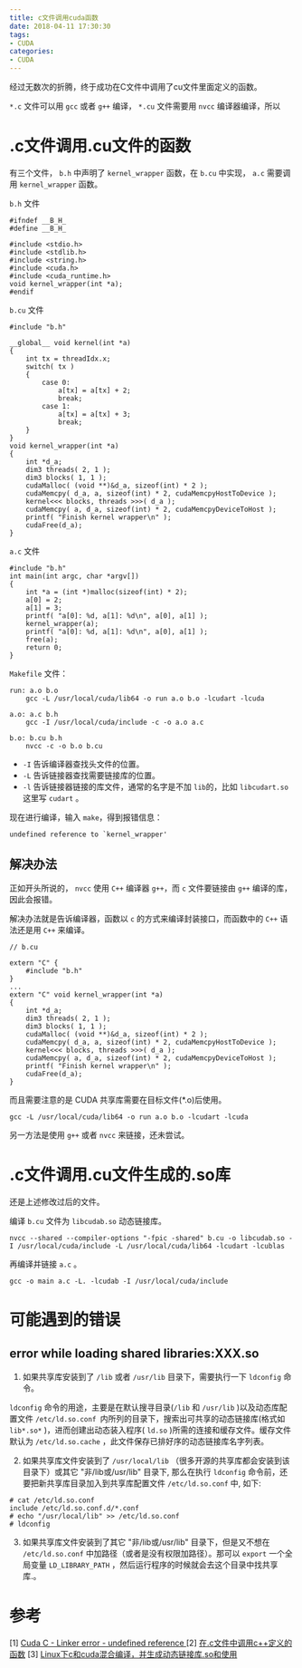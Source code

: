 ```yaml
---
title: c文件调用cuda函数
date: 2018-04-11 17:30:30
tags:
- CUDA
categories:
- CUDA
---
```


经过无数次的折腾，终于成功在C文件中调用了cu文件里面定义的函数。
<!--more -->

`*.c` 文件可以用 `gcc` 或者 `g++` 编译， `*.cu` 文件需要用 `nvcc` 编译器编译，所以 

# .c文件调用.cu文件的函数

有三个文件， `b.h` 中声明了 `kernel_wrapper` 函数，在 `b.cu` 中实现， `a.c` 需要调用 `kernel_wrapper` 函数。

`b.h` 文件
```
#ifndef __B_H_
#define __B_H_

#include <stdio.h>
#include <stdlib.h>
#include <string.h>
#include <cuda.h>
#include <cuda_runtime.h>
void kernel_wrapper(int *a);
#endif 
```

`b.cu` 文件

```
#include "b.h"

__global__ void kernel(int *a)
{
	int tx = threadIdx.x; 
	switch( tx )
	{
		case 0:
			a[tx] = a[tx] + 2;
			break;
		case 1:
			a[tx] = a[tx] + 3;
			break;
	}
}
void kernel_wrapper(int *a)
{
	int *d_a;
	dim3 threads( 2, 1 );
	dim3 blocks( 1, 1 );
	cudaMalloc( (void **)&d_a, sizeof(int) * 2 );
	cudaMemcpy( d_a, a, sizeof(int) * 2, cudaMemcpyHostToDevice );
	kernel<<< blocks, threads >>>( d_a );
	cudaMemcpy( a, d_a, sizeof(int) * 2, cudaMemcpyDeviceToHost );
	printf( "Finish kernel wrapper\n" );
	cudaFree(d_a);
}
```

`a.c` 文件

```
#include "b.h"
int main(int argc, char *argv[])
{
	int *a = (int *)malloc(sizeof(int) * 2);
	a[0] = 2;
	a[1] = 3;
	printf( "a[0]: %d, a[1]: %d\n", a[0], a[1] );
	kernel_wrapper(a);
	printf( "a[0]: %d, a[1]: %d\n", a[0], a[1] );
	free(a);
	return 0;
} 
```


`Makefile` 文件：
```
run: a.o b.o
	gcc -L /usr/local/cuda/lib64 -o run a.o b.o -lcudart -lcuda

a.o: a.c b.h
	gcc -I /usr/local/cuda/include -c -o a.o a.c

b.o: b.cu b.h
	nvcc -c -o b.o b.cu
```

- `-I` 告诉编译器查找头文件的位置。
- `-L` 告诉链接器查找需要链接库的位置。
- `-l` 告诉链接器链接的库文件，通常的名字是不加 `lib`的，比如 `libcudart.so` 这里写 `cudart` 。


现在进行编译，输入 `make`，得到报错信息：

```
undefined reference to `kernel_wrapper'
```


## 解决办法

正如开头所说的， `nvcc` 使用 `C++` 编译器 `g++`，而 `c` 文件要链接由 `g++` 编译的库，因此会报错。

解决办法就是告诉编译器，函数以 `c` 的方式来编译封装接口，而函数中的 `C++` 语法还是用 `C++` 来编译。

```
// b.cu

extern "C" {
	#include "b.h"
}
...
extern "C" void kernel_wrapper(int *a)
{
	int *d_a;
	dim3 threads( 2, 1 );
	dim3 blocks( 1, 1 );
	cudaMalloc( (void **)&d_a, sizeof(int) * 2 );
	cudaMemcpy( d_a, a, sizeof(int) * 2, cudaMemcpyHostToDevice );
	kernel<<< blocks, threads >>>( d_a );
	cudaMemcpy( a, d_a, sizeof(int) * 2, cudaMemcpyDeviceToHost );
	printf( "Finish kernel wrapper\n" );
	cudaFree(d_a);
}
```

而且需要注意的是 CUDA 共享库需要在目标文件(\*.o)后使用。
```
gcc -L /usr/local/cuda/lib64 -o run a.o b.o -lcudart -lcuda
```

另一方法是使用 `g++` 或者 `nvcc` 来链接，还未尝试。

# .c文件调用.cu文件生成的.so库

还是上述修改过后的文件。

编译 `b.cu` 文件为 `libcudab.so` 动态链接库。

```
nvcc --shared --compiler-options "-fpic -shared" b.cu -o libcudab.so -I /usr/local/cuda/include -L /usr/local/cuda/lib64 -lcudart -lcublas 
```

再编译并链接 `a.c` 。
```
gcc -o main a.c -L. -lcudab -I /usr/local/cuda/include
```


# 可能遇到的错误

## error while loading shared libraries:XXX.so

1. 如果共享库安装到了 `/lib` 或者 `/usr/lib` 目录下，需要执行一下 `ldconfig` 命令。

`ldconfig` 命令的用途，主要是在默认搜寻目录(`/lib` 和 `/usr/lib` )以及动态库配置文件 `/etc/ld.so.conf `内所列的目录下，搜索出可共享的动态链接库(格式如 `lib*.so*` )，进而创建出动态装入程序( `ld.so` )所需的连接和缓存文件。缓存文件默认为 `/etc/ld.so.cache` ，此文件保存已排好序的动态链接库名字列表。


2. 如果共享库文件安装到了 `/usr/local/lib` （很多开源的共享库都会安装到该目录下）或其它 "非/lib或/usr/lib" 目录下, 那么在执行 `ldconfig` 命令前，还要把新共享库目录加入到共享库配置文件 `/etc/ld.so.conf` 中, 如下:

```
# cat /etc/ld.so.conf
include /etc/ld.so.conf.d/*.conf
# echo "/usr/local/lib" >> /etc/ld.so.conf
# ldconfig
```

3. 如果共享库文件安装到了其它 "非/lib或/usr/lib" 目录下，但是又不想在 `/etc/ld.so.conf` 中加路径（或者是没有权限加路径）。那可以 `export` 一个全局变量 `LD_LIBRARY_PATH` ，然后运行程序的时候就会去这个目录中找共享库.。


# 参考
[1] [Cuda C - Linker error - undefined reference
](https://stackoverflow.com/questions/13553015/cuda-c-linker-error-undefined-reference)
[2] [在.c文件中调用c++定义的函数](https://blog.csdn.net/wang11234514/article/details/24034969)
[3] [Linux下c和cuda混合编译，并生成动态链接库.so和使用](https://blog.csdn.net/u012816621/article/details/52334622)